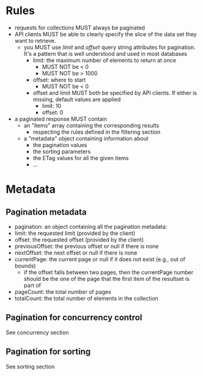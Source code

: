 # Rules
* requests for collections MUST always be paginated
* API clients MUST be able to clearly specify the slice of the data set they want to retrieve.
  * you MUST use _limit_ and _offset_ query string attributes for pagination. It's a pattern that is well understood and used in most databases
    * limit: the maximum number of elements to return at once
      * MUST NOT be < 0
      * MUST NOT be > 1000
    * offset: where to start
      * MUST NOT be < 0
    * offset and limit MUST both be specified by API clients. If either is missing, default values are applied
      * limit: 10
      * offset: 0
* a paginated response MUST contain
  * an "items" array containing the corresponding results
    * respecting the rules defined in the filtering section
  * a "metadata" object containing information about
    * the pagination values
    * the sorting parameters
    * the ETag values for all the given items
    * ...

# Metadata

## Pagination metadata
* pagination: an object  containing all the pagination metadata:
* limit: the requested limit (provided by the client)
* offset: the requested offset (provided by the client)
* previousOffset: the previous offset or null if there is none
* nextOffset: the next offset or null if there is none
* currentPage: the current page or null if it does not exist (e.g., out of bounds)
  * if the offset falls between two pages, then the currentPage number should be the one of the page that the first item of the resultset is part of
* pageCount: the total number of pages
* totalCount: the total number of elements in the collection

## Pagination for concurrency control
See concurrency section

## Pagination for sorting
See sorting section